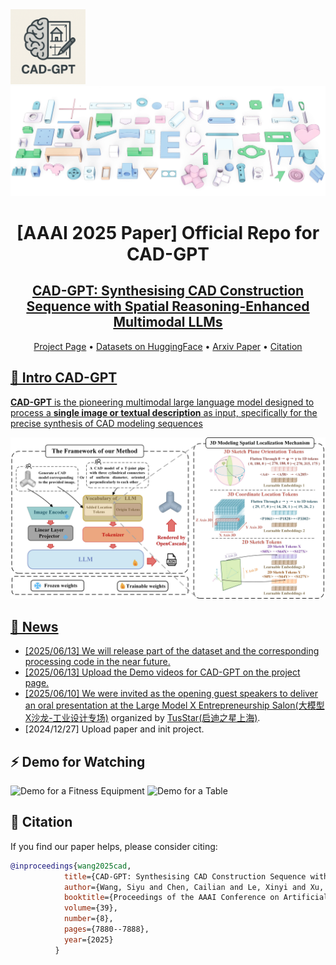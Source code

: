 <img src="./assets/icon_cadgpt.png" alt="CAD-GPT" width="120"/>

<img width="1194" alt="pipeline" src="./assets/rendered_all_good_color_2.png">
<div align= "center">
    <h1>[AAAI 2025 Paper] Official Repo for CAD-GPT</h1>

</div>

<div align="center">
    <h2> <a href="https://ojs.aaai.org/index.php/AAAI/article/view/32849">CAD-GPT: Synthesising CAD Construction Sequence with Spatial Reasoning-Enhanced Multimodal LLMs</a></h2>

<p align="center">
  <a href="https://openiwin.github.io/CAD-GPT/">Project Page</a> •
  <a href="https://huggingface.co/datasets/Ysjtu/CAD-GPT">Datasets on HuggingFace</a> •
  <a href="https://arxiv.org/abs/2412.19663">Arxiv Paper</a> •
  <a href="#-citation">Citation
</p>

</div>


## 🏃 Intro CAD-GPT

**CAD-GPT** is the pioneering multimodal large language model designed to process a **single image or textual description** as input, specifically for the precise synthesis of CAD modeling sequences

<img width="1194" alt="pipeline" src="./assets/CAD-GPT-xiugai-for-final-backup-1219-4.jpg">


## 🚩 News
- [2025/06/13] We will release part of the dataset and the corresponding processing code in the near future.
- [2025/06/13] Upload the Demo videos for CAD-GPT on the project page.
- [2025/06/10] We were invited as the opening guest speakers to deliver an oral presentation at the [Large Model X Entrepreneurship Salon(大模型X沙龙-工业设计专场)](https://mp.weixin.qq.com/s/5VmVIapYKoW4WIFF_MqKjg) organized by [TusStar(启迪之星上海)](https://www.tusstar.com/network-one?id=4).
- [2024/12/27] Upload paper and init project.


## ⚡ Demo for Watching

![Demo for a Fitness Equipment](./assets/fit_machine_final.gif)
![Demo for a Table](./assets/table_final.gif)

## 📖 Citation

If you find our paper helps, please consider citing:

```bibtex
@inproceedings{wang2025cad,
            title={CAD-GPT: Synthesising CAD Construction Sequence with Spatial Reasoning-Enhanced Multimodal LLMs},
            author={Wang, Siyu and Chen, Cailian and Le, Xinyi and Xu, Qimin and Xu, Lei and Zhang, Yanzhou and Yang, Jie},
            booktitle={Proceedings of the AAAI Conference on Artificial Intelligence},
            volume={39},
            number={8},
            pages={7880--7888},
            year={2025}
          }
```

